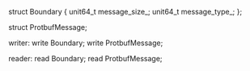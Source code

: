 
struct Boundary {
       unit64_t message_size_;
       unit64_t message_type_;
};

struct ProtbufMessage;

writer:
write Boundary;
write ProtbufMessage;

reader:
read Boundary;
read ProtbufMessage;